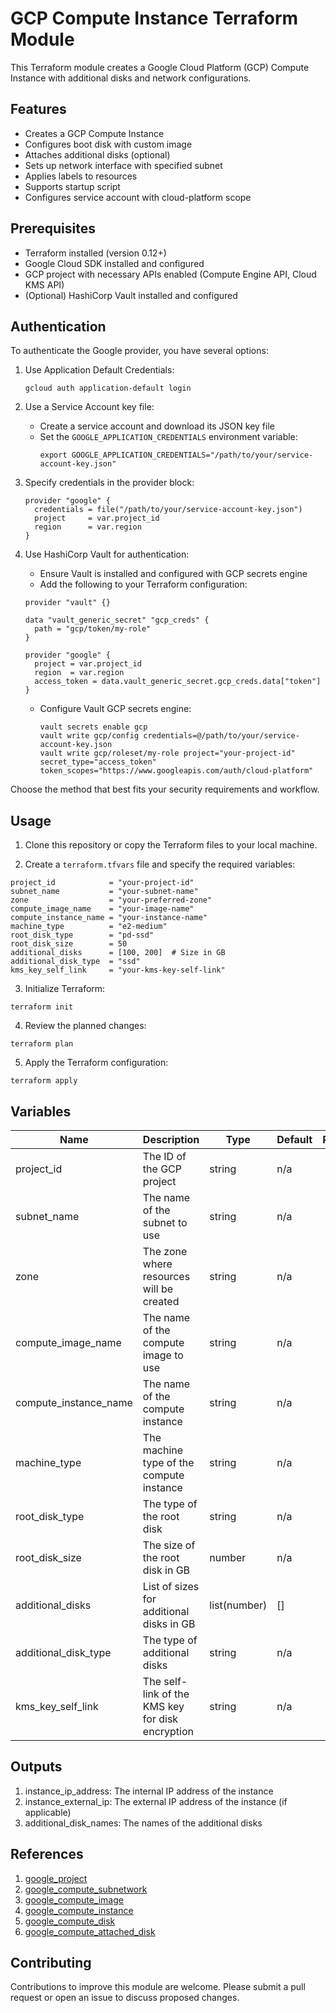 # GCP Compute Instance Terraform Module

This Terraform module creates a Google Cloud Platform (GCP) Compute Instance with additional disks and network configurations.

## Features

- Creates a GCP Compute Instance
- Configures boot disk with custom image
- Attaches additional disks (optional)
- Sets up network interface with specified subnet
- Applies labels to resources
- Supports startup script
- Configures service account with cloud-platform scope

## Prerequisites

- Terraform installed (version 0.12+)
- Google Cloud SDK installed and configured
- GCP project with necessary APIs enabled (Compute Engine API, Cloud KMS API)
- (Optional) HashiCorp Vault installed and configured

## Authentication

To authenticate the Google provider, you have several options:

1. Use Application Default Credentials:
   ```
   gcloud auth application-default login
   ```

2. Use a Service Account key file:
   - Create a service account and download its JSON key file
   - Set the `GOOGLE_APPLICATION_CREDENTIALS` environment variable:
     ```
     export GOOGLE_APPLICATION_CREDENTIALS="/path/to/your/service-account-key.json"
     ```

3. Specify credentials in the provider block:
   ```hcl
   provider "google" {
     credentials = file("/path/to/your/service-account-key.json")
     project     = var.project_id
     region      = var.region
   }
   ```

4. Use HashiCorp Vault for authentication:
   - Ensure Vault is installed and configured with GCP secrets engine
   - Add the following to your Terraform configuration:

   ```hcl
   provider "vault" {}

   data "vault_generic_secret" "gcp_creds" {
     path = "gcp/token/my-role"
   }

   provider "google" {
     project = var.project_id
     region  = var.region
     access_token = data.vault_generic_secret.gcp_creds.data["token"]
   }
   ```

   - Configure Vault GCP secrets engine:
     ```
     vault secrets enable gcp
     vault write gcp/config credentials=@/path/to/your/service-account-key.json
     vault write gcp/roleset/my-role project="your-project-id" secret_type="access_token" token_scopes="https://www.googleapis.com/auth/cloud-platform"
     ```

Choose the method that best fits your security requirements and workflow.

## Usage

1. Clone this repository or copy the Terraform files to your local machine.

2. Create a `terraform.tfvars` file and specify the required variables:

```hcl
project_id            = "your-project-id"
subnet_name           = "your-subnet-name"
zone                  = "your-preferred-zone"
compute_image_name    = "your-image-name"
compute_instance_name = "your-instance-name"
machine_type          = "e2-medium"
root_disk_type        = "pd-ssd"
root_disk_size        = 50
additional_disks      = [100, 200]  # Size in GB
additional_disk_type  = "ssd"
kms_key_self_link     = "your-kms-key-self-link"
```

3. Initialize Terraform:

```
terraform init
```

4. Review the planned changes:

```
terraform plan
```

5. Apply the Terraform configuration:

```
terraform apply
```

## Variables

| Name | Description | Type | Default | Required |
|------|-------------|------|---------|:--------:|
| project_id | The ID of the GCP project | string | n/a | yes |
| subnet_name | The name of the subnet to use | string | n/a | yes |
| zone | The zone where resources will be created | string | n/a | yes |
| compute_image_name | The name of the compute image to use | string | n/a | yes |
| compute_instance_name | The name of the compute instance | string | n/a | yes |
| machine_type | The machine type of the compute instance | string | n/a | yes |
| root_disk_type | The type of the root disk | string | n/a | yes |
| root_disk_size | The size of the root disk in GB | number | n/a | yes |
| additional_disks | List of sizes for additional disks in GB | list(number) | [] | no |
| additional_disk_type | The type of additional disks | string | n/a | yes |
| kms_key_self_link | The self-link of the KMS key for disk encryption | string | n/a | yes |

## Outputs

1. instance_ip_address: The internal IP address of the instance
2. instance_external_ip: The external IP address of the instance (if applicable)
3. additional_disk_names: The names of the additional disks

## References
1. [google_project](https://registry.terraform.io/providers/hashicorp/google/latest/docs/resources/google_project)
2. [google_compute_subnetwork](https://registry.terraform.io/providers/hashicorp/google/latest/docs/resources/compute_subnetwork)
3. [google_compute_image](https://registry.terraform.io/providers/hashicorp/google/latest/docs/resources/compute_image)
4. [google_compute_instance](https://registry.terraform.io/providers/hashicorp/google/latest/docs/resources/compute_instance)
5. [google_compute_disk](https://registry.terraform.io/providers/hashicorp/google/latest/docs/resources/compute_disk)
6. [google_compute_attached_disk](https://registry.terraform.io/providers/hashicorp/google/latest/docs/resources/compute_attached_disk)

## Contributing

Contributions to improve this module are welcome. Please submit a pull request or open an issue to discuss proposed changes.